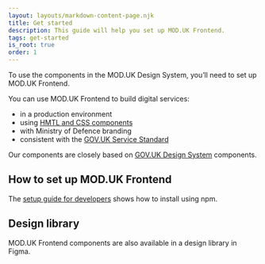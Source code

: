 ```yaml
---
layout: layouts/markdown-content-page.njk
title: Get started
description: This guide will help you set up MOD.UK Frontend.
tags: get-started
is_root: true
order: 1
---
```


To use the components in the MOD.UK Design System, you’ll need to set up MOD.UK
Frontend.

You can use MOD.UK Frontend to build digital services:

- in a production environment
- using [HMTL and CSS components](/components/)
- with Ministry of Defence branding
- consistent with the
  [GOV.UK Service Standard](https://www.gov.uk/service-manual/service-standard)

Our components are closely based on
[GOV.UK Design System](https://design-system.service.gov.uk/components/)
components.

## How to set up MOD.UK Frontend

The [setup guide for developers](/get-started/setup-guide-for-developers/) shows
how to install using npm.

## Design library

MOD.UK Frontend components are also available in a design library in Figma.
